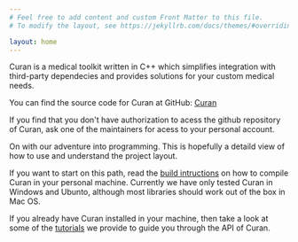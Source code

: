 ```yaml
---
# Feel free to add content and custom Front Matter to this file.
# To modify the layout, see https://jekyllrb.com/docs/themes/#overriding-theme-defaults

layout: home
---
```


Curan is a medical toolkit written in C++ which simplifies integration with third-party dependecies and provides solutions for your custom medical needs. 

You can find the source code for Curan at GitHub:
[Curan](https://github.com/Human-Robotics-Lab/Curan/tree/main)

If you find that you don't have authorization to acess the github repository of Curan, ask one of the maintainers for acess to your personal account.

On with our adventure into programming. This is hopefully a detaild view of how to use and understand the project layout. 

[Human-Robotics-Lab-organization]: https://github.com/Human-Robotics-Lab

If you want to start on this path, read the [build intructions](/build_intructions/) on how to compile Curan in your personal machine. Currently we have only tested Curan in Windows and Ubunto, although most libraries should work out of the box in Mac OS. 

If you already have Curan installed in your machine, then take a look at some of the [tutorials](/tutorials/) we provide to guide you through the API of Curan. 